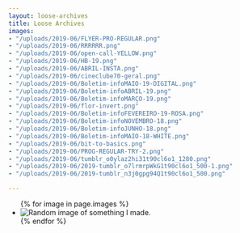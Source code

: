 ```yaml
---
layout: loose-archives
title: Loose Archives
images:
- "/uploads/2019-06/FLYER-PRO-REGULAR.png"
- "/uploads/2019-06/RRRRRR.png"
- "/uploads/2019-06/open-call-YELLOW.png"
- "/uploads/2019-06/HB-19.png"
- "/uploads/2019-06/ABRIL-INSTA.png"
- "/uploads/2019-06/cineclube70-geral.png"
- "/uploads/2019-06/Boletim-infoMAIO-19-DIGITAL.png"
- "/uploads/2019-06/Boletim-infoABRIL-19.png"
- "/uploads/2019-06/Boletim-infoMARÇO-19.png"
- "/uploads/2019-06/flor-invert.png"
- "/uploads/2019-06/Boletim-infoFEVEREIRO-19-ROSA.png"
- "/uploads/2019-06/Boletim-infoNOVEMBRO-18.png"
- "/uploads/2019-06/Boletim-infoJUNHO-18.png"
- "/uploads/2019-06/Boletim-infoMAIO-18-WHITE.png"
- "/uploads/2019-06/bit-to-basics.png"
- "/uploads/2019-06/PROG-REGULAR-TRY-2.png"
- "/uploads/2019-06/tumblr_o0ylaz2hi31t90cl6o1_1280.png"
- "/uploads/2019-06/2019-tumblr_o7lrmrpWkG1t90cl6o1_500-1.png"
- "/uploads/2019-06/2019-tumblr_n3j0gpg94Q1t90cl6o1_500.png"

---
```

<section>
    <ul>
        {% for image in page.images %}
        <li>
            <img class="lazy" data-src="https://images.weserv.nl?url=https://josecostatorres.github.io{{ image }}&h=400&q=80" src="https://images.weserv.nl?url=https://josecostatorres.github.io{{ image }}&h=2&w=2&q=10&output=jpg" alt="Random image of something I made.">
        </li>
        {% endfor %}
        <script>
            $(function() {
                $('.lazy').Lazy({
                    effect: "fadeIn",
                    effectTime: 500,
                    threshold: 200,
                    scrollDirection: "vertical"
                });
            });

        </script>
    </ul>
</section>

<script>
    function imageSizeDesktop() {
        var images = document.getElementsByTagName("img");
        for (i = 0; i < images.length; i++) {
            var min = 200;
            var max = 300;
            var randomWidth = Math.floor(Math.random() * (max - min + 1) + min);
            images[i].style.width = randomWidth + 'px';
            var randomLeft = Math.floor(Math.random() * (window.innerWidth - randomWidth)) + 0;
            images[i].style.left = randomLeft + 'px';
            var randomTop = Math.floor(Math.random() * (5000 - 1 + 1) + 1);
            images[i].style.top = randomTop + 'px';
        }
    }

    function imageSizeMobile() {
        var images = document.getElementsByTagName("img");
        for (i = 0; i < images.length; i++) {
            var min = 100;
            var max = 200;
            var randomWidth = Math.floor(Math.random() * (max - min + 1) + min);
            images[i].style.width = randomWidth + 'px';
            var randomLeft = Math.floor(Math.random() * (window.innerWidth - randomWidth)) + 0;
            images[i].style.left = randomLeft + 'px';
            var randomTop = Math.floor(Math.random() * (5000 - 1 + 1) + 1);
            images[i].style.top = randomTop + 'px';
        }
    }
    if (window.matchMedia('(max-width:500px)').matches) {
        imageSizeMobile();
    } else {
        imageSizeDesktop();
    }

    var $ = jQuery.noConflict();
    $(document).ready(function() {
        var $draggable = $('img').draggabilly({
            containment: 'body'
        })
        $("img").on('click mousedown', function() {
            var curr_index = $(this).css("z-index") + 1;
            $(this).css({
                'z-index': curr_index
            });
            $("img").not(this).css({
                'z-index': 0
            });
        })
    })


</script>